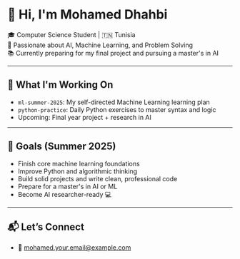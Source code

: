 # 👋 Hi, I'm Mohamed Dhahbi

🎓 Computer Science Student | 🇹🇳 Tunisia  
🧠 Passionate about AI, Machine Learning, and Problem Solving  
📚 Currently preparing for my final project and pursuing a master's in AI  

---

## 🔭 What I'm Working On

- `ml-summer-2025`: My self-directed Machine Learning learning plan  
- `python-practice`: Daily Python exercises to master syntax and logic  
- Upcoming: Final year project + research in AI

---

## 🎯 Goals (Summer 2025)

- Finish core machine learning foundations
- Improve Python and algorithmic thinking
- Build solid projects and write clean, professional code
- Prepare for a master's in AI or ML
- Become AI researcher-ready 💻

---

## 📬 Let’s Connect

- 📧 mohamed.your.email@example.com

